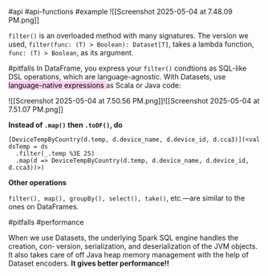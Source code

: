 #api #api-functions #example 
![[Screenshot 2025-05-04 at 7.48.09 PM.png]]

`filter()` is an overloaded method with many signatures. The version we used, `filter(func: (T) > Boolean): Dataset[T]`, takes a lambda function, `func: (T) > Boolean`, as its argument.

#pitfalls 
In DataFrame, you express your `filter()` condtions as SQL-like DSL operations, which are language-agnostic.
With Datasets, use <mark style="background: #FFB8EBA6;">language-native expressions </mark>as Scala or Java code:

![[Screenshot 2025-05-04 at 7.50.56 PM.png]]![[Screenshot 2025-05-04 at 7.51.07 PM.png]]

**Instead of `.map()` then `.toDF()`, do**

```
[DeviceTempByCountry(d.temp, d.device_name, d.device_id, d.cca3)](<val dsTemp = ds
  .filter(_.temp %3E 25)
  .map(d => DeviceTempByCountry(d.temp, d.device_name, d.device_id, d.cca3))>)
```


**Other operations**

`filter(), map(), groupBy(), select(), take()`, etc.—are similar to the ones on DataFrames.

#pitfalls #performance 

When we use Datasets, the underlying Spark SQL engine handles the creation, con‐ version, serialization, and deserialization of the JVM objects. It also takes care of off Java heap memory management with the help of Dataset encoders.
**It gives better performance!!**